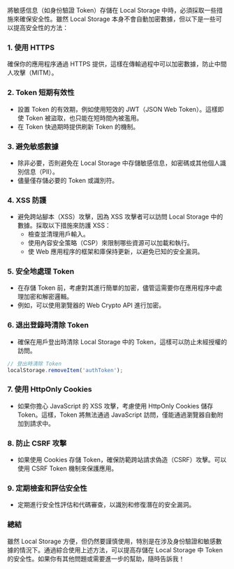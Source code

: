 將敏感信息（如身份驗證 Token）存儲在 Local Storage 中時，必須採取一些措施來確保安全性。雖然 Local Storage 本身不會自動加密數據，但以下是一些可以提高安全性的方法：

### 1. **使用 HTTPS**
確保你的應用程序通過 HTTPS 提供，這樣在傳輸過程中可以加密數據，防止中間人攻擊（MITM）。

### 2. **Token 短期有效性**
- 設置 Token 的有效期，例如使用短效的 JWT（JSON Web Token）。這樣即使 Token 被盜取，也只能在短時間內被濫用。
- 在 Token 快過期時提供刷新 Token 的機制。

### 3. **避免敏感數據**
- 除非必要，否則避免在 Local Storage 中存儲敏感信息，如密碼或其他個人識別信息（PII）。
- 儘量僅存儲必要的 Token 或識別符。

### 4. **XSS 防護**
- 避免跨站腳本（XSS）攻擊，因為 XSS 攻擊者可以訪問 Local Storage 中的數據。採取以下措施來防護 XSS：
    - 檢查並清理用戶輸入。
    - 使用內容安全策略（CSP）來限制哪些資源可以加載和執行。
    - 使 Web 應用程序的框架和庫保持更新，以避免已知的安全漏洞。

### 5. **安全地處理 Token**
- 在存儲 Token 前，考慮對其進行簡單的加密，儘管這需要你在應用程序中處理加密和解密邏輯。
- 例如，可以使用瀏覽器的 Web Crypto API 進行加密。

### 6. **退出登錄時清除 Token**
- 確保在用戶登出時清除 Local Storage 中的 Token，這樣可以防止未經授權的訪問。

```javascript
// 登出時清除 Token
localStorage.removeItem('authToken');
```

### 7. **使用 HttpOnly Cookies**
- 如果你擔心 JavaScript 的 XSS 攻擊，考慮使用 HttpOnly Cookies 儲存 Token。這樣，Token 將無法通過 JavaScript 訪問，僅能通過瀏覽器自動附加到請求中。

### 8. **防止 CSRF 攻擊**
- 如果使用 Cookies 存儲 Token，確保防範跨站請求偽造（CSRF）攻擊。可以使用 CSRF Token 機制來保護應用。

### 9. **定期檢查和評估安全性**
- 定期進行安全性評估和代碼審查，以識別和修復潛在的安全漏洞。

### 總結
雖然 Local Storage 方便，但仍然要謹慎使用，特別是在涉及身份驗證和敏感數據的情況下。通過綜合使用上述方法，可以提高存儲在 Local Storage 中 Token 的安全性。如果你有其他問題或需要進一步的幫助，隨時告訴我！